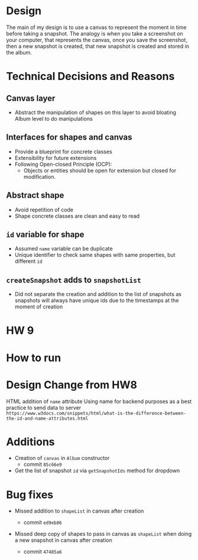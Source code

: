 # Design

The main of my design is to use a canvas to represent the moment in time before taking a snapshot.
The analogy is when you take a screenshot on your computer, that represents the canvas,
once you save the screenshot, then a new snapshot is created, that new snapshot is created and stored in the album.

# Technical Decisions and Reasons

## Canvas layer
- Abstract the manipulation of shapes on this layer to avoid bloating Album level to do manipulations

## Interfaces for shapes and canvas
- Provide a blueprint for concrete classes 
- Extensibility for future extensions
- Following Open-closed Principle (OCP):
  - Objects or entities should be open for extension but closed for modification.

## Abstract shape
- Avoid repetition of code
- Shape concrete classes are clean and easy to read

## `id` variable for shape 
- Assumed `name` variable can be duplicate
- Unique identifier to check same shapes with same properties, but different `id`


## `createSnapshot` adds to `snapshotList`
- Did not separate the creation and addition to the list of snapshots as snapshots will always 
have unique ids due to the timestamps at the moment of creation

# HW 9 

# How to run

# Design Change from HW8

HTML addition of `name` attribute
Using name for backend purposes as a best practice to send data to server
`https://www.w3docs.com/snippets/html/what-is-the-difference-between-the-id-and-name-attributes.html`

# Additions

- Creation of `canvas` in `Album` constructor
  - commit `85c66e9`
- Get the list of snapshot `id` via `getSnapshotIds` method for dropdown

# Bug fixes

- Missed addition to `shapeList` in canvas after creation
  - commit `ed9eb86`

- Missed deep copy of shapes to pass in canvas as `shapeList` when doing a new snapshot in canvas after creation
  - commit `47485a6`
